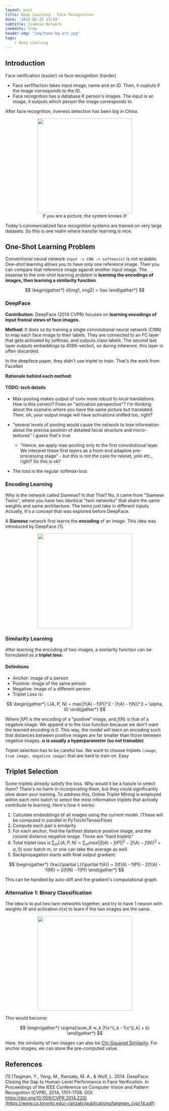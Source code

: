 ```yaml
---
layout: post
title: Deep Learning - Face Recognition
date: '2022-02-25 13:19'
subtitle: Siamese Network
comments: true
header-img: "img/home-bg-art.jpg"
tags:
    - Deep Learning
---
```


## Introduction

Face verification (easier) vs face recognition (harder)

- Face verfifaction takes  input image, name and an ID. Then, it ouptuts if the image corresponds to the ID.
- Face recognition has a database K person's images. The input is an image, it outputs which person the image corresponds to.

After face recognition, liveness detection has been big in China.

<div style="text-align: center;">
<p align="center">
    <figure>
        <img src="https://github.com/user-attachments/assets/cb6f9998-394d-4433-bbcc-2951dc518d7d" height="300" alt=""/>
        <figcaption>If you are a picture, the system knows it!</figcaption>
    </figure>
</p>
</div>

Today's commercialized face recognition systems are trained on very large datasets. So this is one realm where transfer learning is nice.

## One-Shot Learning Problem

Conventional neural network `input -> CNN -> softmax(x)` is not scalable. One-shot learning allows you to have only one reference image. Then you can
compare that reference image against another input image. The essense to the one-shot learning problem is **learning the encodings of images, then learning a similarity function**.

$$
\begin{gather*}
d(img1, img2) = \tau
\end{gather*}
$$

### DeepFace

**Contribution:** DeepFace (2014 CVPR) focuses on **learning encodings of input frontal views of face images**.

**Method:** It does so by training a single convolutional neural network (CNN) to map each face image to their labels. They are connected to an FC layer that gets activated by softmax, and outputs class labels. The second last layer outputs embeddings (a 4096-vector), so during inference, this layer is often discarded.

In the deepface paper, they didn't use triplet to train. That's the work from FaceNet

**Rationale behind each method:**


#### TODO: tech details

- Max-pooling makes output of conv more robust to local translations. How is this correct? From an "activation perspective"? I'm thinking about the scenario where you have the same picture but translated. Then, oh, your output image will have activations shifted too, right?
- "several levels of pooling would cause the network to lose information about the precise position of detailed facial structure and micro-textures" I guess that's true
    - "Hence, we apply max-pooling only to the first convolutional layer. We interpret these first layers as a front-end adaptive pre-processing stage" - but this is not the case for resnet, yolo etc., right? So this is ok?

- The loss is the regular softmax-loss

### Encoding Learning

Why is the network called Siamese? Is that Thai? No, it came from "Siamese Twins", where you have two identical "twin networks" that share the same weights and same architecture. The twins just take in different inputs. Actually, It's a concept that was explored before DeepFace.

A **Siamese** network first learns the **encoding** of an image. This idea was introduced by DeepFace [1].

<div style="text-align: center;">
<p align="center">
    <figure>
        <img src="https://github.com/user-attachments/assets/cbf9712f-3a47-4bbd-ae80-a1e93633712f" height="300" alt=""/>
    </figure>
</p>
</div>

### Similarity Learning

After learning the encoding of two images, a similarity function can be formulated as a **triplet loss**:

#### Definitions

- Anchor: image of a person
- Positive: image of the same person
- Negative: image of a different person
- Triplet Loss is:

$$
\begin{gather*}
L(A, P, N) = max(|f(A) - f(P)|^2 - |f(A) - f(N)|^2 + \alpha, 0)
\end{gather*}
$$

Where $f(P)$ is the encoding of a "positive" image, and $f(N)$ is that of a negative image.
We append $\alpha$ to the loss function because we don't want the learned encoding is 0. This way, the model will learn an encoding such that distances between positive images are far smaller than those between negative images. **$\alpha$ is usually a hyperparameter (so not trainable)**

Triplet selection has to be careful too. We want to choose triplets `(image, true image, negative image)` that are hard to train on. Easy

## Triplet Selection

Some triplets already satisfy the loss. Why would it be a hassle to select them? There's no harm in incorporating them, but they could significantly slow down your training. To address this, Online Triplet Mining is employed within each mini-batch to select the most informative triplets that actively contribute to learning. Here's how it works:

1. Calculate embeddings of all images using the current model. (These will be computed in parallel in PyTorch/TensorFlow)
2. Compute each pair's similarity.
3. For each anchor, find the farthest distance positive image, and the closest distance negative image. Those are "hard triplets"
4. Total triplet loss is $\sum_m L(A, P, N) = \sum_m max(|f(A) - f(P)|^2 - |f(A) - f(N)|^2 + \alpha, 0)$ over batch $m$, or one can take the average as well.
5. Backpropagation starts with final output gradient:

$$
\begin{gather*}
\frac{\partial L}{\partial f(A)} = 2(f(A) - f(P)) - 2(f(A) - f(N)) = 2(f(N) - f(P))
\end{gather*}
$$

This can be handled by auto-diff and the gradient's computational graph.

### Alternative 1: Binary Classification

The idea is to put two twin networks together, and try to have 1 neuron with weights $W$ and activation $\sigma(x)$ to learn if the two images are the same.

<div style="text-align: center;">
<p align="center">
    <figure>
        <img src="https://github.com/user-attachments/assets/8564259c-a447-4bb2-8bb8-58c369155186" height="300" alt=""/>
    </figure>
</p>
</div>

This would become:

$$
\begin{gather*}
\sigma(\sum_K w_k |f(x^i)_k - f(x^j)_k| + b)
\end{gather*}
$$

Here, the similarity of two images can also be [Chi-Squared Similarity](../2017/2017-06-05-math-distance-metrics.markdown). For anchor images, we can store the pre-computed value.

## References

[1] [Taigman, Y., Yang, M., Ranzato, M. A., & Wolf, L. 2014. DeepFace: Closing the Gap to Human-Level Performance in Face Verification. In Proceedings of the IEEE Conference on Computer Vision and Pattern Recognition (CVPR), 2014, 1701-1708. DOI: https://doi.org/10.1109/CVPR.2014.220](https://www.cs.toronto.edu/~ranzato/publications/taigman_cvpr14.pdf)

